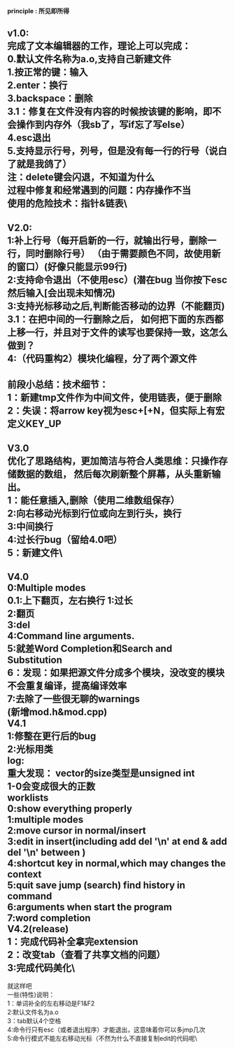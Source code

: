**principle : 所见即所得**

v1.0:\
完成了文本编辑器的工作，理论上可以完成：\
0.默认文件名称为a.o,支持自己新建文件\
1.按正常的键：输入\
2.enter：换行\
3.backspace：删除\
3.1：修复在文件没有内容的时候按该键的影响，即不会操作到内存外（我sb了，写if忘了写else）\
4.esc退出\
5.支持显示行号，列号，但是没有每一行的行号（说白了就是我鸽了）\
注：delete键会闪退，不知道为什么\
过程中修复和经常遇到的问题：内存操作不当\
使用的危险技术：指针&链表\
---
V2.0:\
1:补上行号（每开启新的一行，就输出行号，删除一行，同时删除行号）
（由于需要颜色不同，故使用新的窗口）(好像只能显示99行)\
2:支持命令退出（不使用esc）(潜在bug 当你按下esc然后输入[会出现未知情况)\
3:支持光标移动之后,判断能否移动的边界（不能翻页)\
3.1：在把中间的一行删除之后，
如何把下面的东西都上移一行，并且对于文件的读写也要保持一致，这怎么做到？\
4:（代码重构2）模块化编程，分了两个源文件
---
前段小总结：技术细节：\
1：新建tmp文件作为中间文件，使用链表，便于删除\
2：失误：将arrow key视为esc+[+N，但实际上有宏定义KEY_UP
---
V3.0\
优化了思路结构，更加简洁与符合人类思维：只操作存储数据的数组，
然后每次刷新整个屏幕，从头重新输出。\
1：能任意插入,删除（使用二维数组保存）\
2:向右移动光标到行位或向左到行头，换行\
3:中间换行\
4:过长行bug（留给4.0吧）\
5：新建文件\
---
V4.0\
0:Multiple modes\
0.1:上下翻页，左右换行
1:过长\
2:翻页\
3:del\
4:Command line arguments.\
5:就差Word Completion和Search and Substitution\
6：发现：如果把源文件分成多个模块，没改变的模块不会重复编译，提高编译效率\
7:去除了一些很无聊的warnings\
(新增mod.h&mod.cpp)\
V4.1\
1:修整在更行后的bug\
2:光标用类\
log:\
重大发现：
vector的size类型是unsigned int\
1-0会变成很大的正数\
worklists\
0:show everything properly\
1:multiple modes\
2:move cursor in normal/insert\
3:edit in insert(including add del '\n' at end
& add del '\n' between )\
4:shortcut key in normal,which may changes the context\
5:quit save jump (**search**) find history in command\
6:arguments when start the program\
7:**word completion**\
V4.2(release)\
1：完成代码补全拿完extension\
2：改变tab（查看了共享文档的问题）\
3:完成代码美化\
---
就这样吧\
一些(特性)说明：\
1：单词补全的左右移动是F1&F2\
2:默认文件名为a.o\
3：tab默认4个空格\
4:命令行只有esc（或者退出程序）才能退出，这意味着你可以多jmp几次\
5:命令行模式不能左右移动光标（不然为什么不直接复制edit的代码呢\